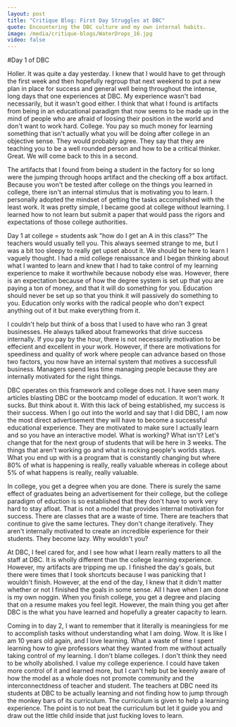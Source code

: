 ```yaml
---
layout: post
title: "Critique Blog: First Day Struggles at DBC"
quote: Encountering the DBC culture and my own internal habits.
image: /media/critique-blogs/WaterDrops_16.jpg
video: false
---
```


#Day 1 of DBC

Holler. It was quite a day yesterday. I knew that I would have to get through the first week and then hopefully regroup that next weekend to put a new plan in place for success and general well being throughout the intense, long days that one experiences at DBC. My experience wasn't bad necessarily, but it wasn't good either. I think that what I found is artifacts from being in an educational paradigm that now seems to be made up in the mind of people who are afraid of loosing their position in the world and don't want to work hard. College. You pay so much money for learning something that isn't actually what you will be doing after college in an objective sense. They would probably agree. They say that they are teaching you to be a well rounded person and how to be a critical thinker. Great. We will come back to this in a second. 

The artifacts that I found from being a student in the factory for so long were the jumping through hoops artifact and the checking off a box artifact. Because you won't be tested after college on the things you learned in college, there isn't an internal stimulus that is motivating you to learn. I personally adopted the mindset of getting the tasks accomplished with the least work. It was pretty simple, I became good at college without learning. I learned how to not learn but submit a paper that would pass the rigors and expectations of those college authorities.

Day 1 at college = students ask "how do I get an A in this class?" The teachers would usually tell you. This always seemed strange to me, but I was a bit too sleepy to really get upset about it. We should be here to learn I vaguely thought. I had a mid college renaissance and I began thinking about what I wanted to learn and knew that I had to take control of my learning experience to make it worthwhile because nobody else was. However, there is an expectation because of how the degree system is set up that you are paying a ton of money, and that it will do something for you. Education should never be set up so that you think it will passively do something to you. Education only works with the radical people who don't expect anything out of it but make everything from it. 

I couldn't help but think of a boss that I used to have who ran 3 great businesses. He always talked about frameworks that drive success internally. If you pay by the hour, there is not necessarily motivation to be effecient and excellent in your work. However, if there are motivations for speediness and quality of work where people can advance based on those two factors, you now have an internal system that motives a successfull business. Managers spend less time managing people because they are internally motivated for the right things. 

DBC operates on this framework and college does not. I have seen many articles blasting DBC or the bootcamp model of education. It won't work. It sucks. But think about it. With this lack of being established, my success is their success. When I go out into the world and say that I did DBC, I am now the most direct advertisement they will have to become a successful educational experience. They are motivated to make sure I actually learn and so you have an interactive model. What is working? What isn't? Let's change that for the next group of students that will be here in 3 weeks. The things that aren't working go and what is rocking people's worlds stays. What you end up with is a program that is constantly changing but where 80% of what is happening is really, really valuable whereas in college about 5% of what happens is really, really valuable.

In college, you get a degree when you are done. There is surely the same effect of graduates being an advertisement for their college, but the college paradigm of eduction is so established that they don't have to work very hard to stay afloat. That is not a model that provides internal motivation for success. There are classes that are a waste of time. There are teachers that continue to give the same lectures. They don't change iteratively. They aren't internally motivated to create an incredible experience for their students. They become lazy. Why wouldn't you? 

At DBC, I feel cared for, and I see how what I learn really matters to all the staff at DBC. It is wholly different than the college learning experience. However, my artifacts are tripping me up. I finished the day's goals, but there were times that I took shortcuts because I was panicking that I wouldn't finish. However, at the end of the day, I knew that it didn't matter whether or not I finished the goals in some sense. All I have when I am done is my own noggin. When you finish college, you get a degree and placing that on a resume makes you feel legit. However, the main thing you get after DBC is the what you have learned and hopefully a greater capacity to learn. 

Coming in to day 2, I want to remember that it literally is meaningless for me to accomplish tasks without understanding what I am doing. Wow. It is like I am 10 years old again, and I love learning. What a waste of time I spent learning how to give professors what they wanted from me without actually taking control of my learning. I don't blame colleges. I don't think they need to be wholly abolished. I value my college experience. I could have taken more control of it and learned more, but I can't help but be keenly aware of how the model as a whole does not promote community and the interconnectdness of teacher and student. The teachers at DBC need its students at DBC to be actually learning and not finding how to jump through the monkey bars of its curriculum. The curriculum is given to help a learning experience. The point is to not beat the curriculum but let it guide you and draw out the little child inside that just fucking loves to learn.

